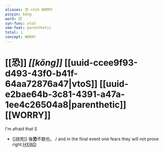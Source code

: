 ```yaml
---
aliases: 恐 vtoS WORRY
pinyin: kǒng
word: 恐
syn-func: vtoS
sem-feat: parenthetic
total: 1
concept: WORRY 
---
```

# [[恐]] *[[kǒng]]*  [[uuid-ccee9f93-d493-43f0-b41f-64aa72876a47|vtoS]] [[uuid-e2bae64b-3c81-4391-a47a-1ee4c26504a8|parenthetic]] [[WORRY]]
I'm afraid that S
 - [[說苑]] 後**恐**不驗也。
                     / and in the final event one fears they will not prove right.[HXWD](https://hxwd.org/textview.html?location=CH1a0907_CHANT_008-10a.16)